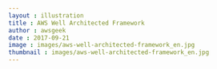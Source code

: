 ```yaml
---
layout : illustration
title : AWS Well Architected Framework
author : awsgeek
date : 2017-09-21
image : images/aws-well-architected-framework_en.jpg
thumbnail : images/aws-well-architected-framework_en.jpg
---
```

